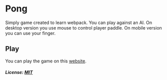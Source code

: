 # Pong

Simply game created to learn webpack. You can play against an AI. On desktop version you use mouse to control player paddle. On mobile version you can use your finger.

## Play
You can play the game on this [website](https://bolo0010.github.io/pong/).

##### License: [MIT](https://choosealicense.com/licenses/mit/)
